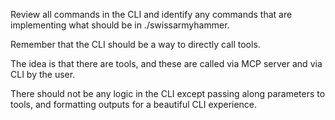 Review all commands in the CLI and identify any commands that are implementing what should be in ./swissarmyhammer.

Remember that the CLI should be a way to directly call tools.

The idea is that there are tools, and these are called via MCP server and via CLI by the user.

There should not be any logic in the CLI except passing along parameters to tools, and formatting outputs for a beautiful CLI experience.